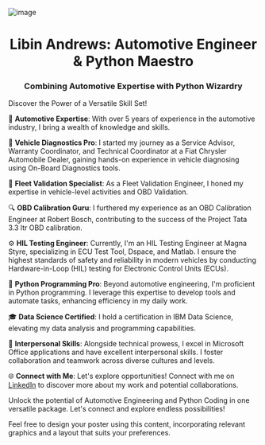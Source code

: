 ![image](https://user-images.githubusercontent.com/40682955/180646454-375e0da6-f9f4-4440-9efe-295ee1192f40.png)

<h1 align="center">Libin Andrews: Automotive Engineer & Python Maestro</h1>
<h3 align="center">Combining Automotive Expertise with Python Wizardry</h3>

Discover the Power of a Versatile Skill Set!

🚗 **Automotive Expertise**: With over 5 years of experience in the automotive industry, I bring a wealth of knowledge and skills.

🔧 **Vehicle Diagnostics Pro**: I started my journey as a Service Advisor, Warranty Coordinator, and Technical Coordinator at a Fiat Chrysler Automobile Dealer, gaining hands-on experience in vehicle diagnosing using On-Board Diagnostics tools.

🚛 **Fleet Validation Specialist**: As a Fleet Validation Engineer, I honed my expertise in vehicle-level activities and OBD Validation.

🔍 **OBD Calibration Guru**: I furthered my experience as an OBD Calibration Engineer at Robert Bosch, contributing to the success of the Project Tata 3.3 ltr OBD calibration.

⚙️ **HIL Testing Engineer**: Currently, I'm an HIL Testing Engineer at Magna Styre, specializing in ECU Test Tool, Dspace, and Matlab. I ensure the highest standards of safety and reliability in modern vehicles by conducting Hardware-in-Loop (HIL) testing for Electronic Control Units (ECUs).

🐍 **Python Programming Pro**: Beyond automotive engineering, I'm proficient in Python programming. I leverage this expertise to develop tools and automate tasks, enhancing efficiency in my daily work.

🎓 **Data Science Certified**: I hold a certification in IBM Data Science, elevating my data analysis and programming capabilities.

💼 **Interpersonal Skills**: Alongside technical prowess, I excel in Microsoft Office applications and have excellent interpersonal skills. I foster collaboration and teamwork across diverse cultures and levels.

🌐 **Connect with Me**: Let's explore opportunities! Connect with me on [LinkedIn](https://in.linkedin.com/in/libinandrews) to discover more about my work and potential collaborations.

Unlock the potential of Automotive Engineering and Python Coding in one versatile package. Let's connect and explore endless possibilities!

Feel free to design your poster using this content, incorporating relevant graphics and a layout that suits your preferences.
